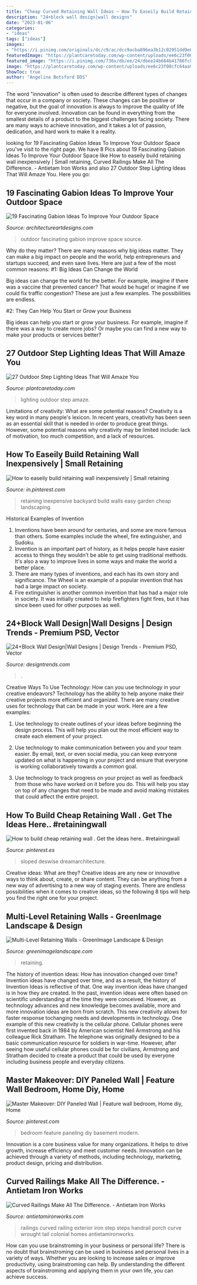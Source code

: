 ```yaml
---
title: "Cheap Curved Retaining Wall Ideas ~ How To Easeily Build Retaining Wall Inexpensively"
description: "24+block wall design|wall designs"
date: "2023-01-06"
categories:
- "ideas"
tags: ["ideas"]
images:
- "https://i.pinimg.com/originals/dc/c9/ac/dcc9acba896ea3b12c02951dd9e8db0d.jpg"
featuredImage: "https://plantcaretoday.com/wp-content/uploads/ee6c23f00cfc64aa9a901d3244e1d12a.jpg"
featured_image: "https://i.pinimg.com/736x/db/ee/24/dbee24b684b41786fc8f03768607564f.jpg"
image: "https://plantcaretoday.com/wp-content/uploads/ee6c23f00cfc64aa9a901d3244e1d12a.jpg"
ShowToc: true
author: "Angelina Botsford DDS"
---
```



The word "innovation" is often used to describe different types of changes that occur in a company or society. These changes can be positive or negative, but the goal of innovation is always to improve the quality of life for everyone involved. Innovation can be found in everything from the smallest details of a product to the biggest challenges facing society. There are many ways to achieve innovation, and it takes a lot of passion, dedication, and hard work to make it a reality.

	

		
looking for 19 Fascinating Gabion Ideas To Improve Your Outdoor Space you've visit to the right page. We have 8 Pics about 19 Fascinating Gabion Ideas To Improve Your Outdoor Space like How to easeily build retaining wall inexpensively | Small retaining, Curved Railings Make All The Difference. - Antietam Iron Works and also 27 Outdoor Step Lighting Ideas That Will Amaze You. Here you go:
		
    
## 19 Fascinating Gabion Ideas To Improve Your Outdoor Space

<img loading=lazy src="https://www.architectureartdesigns.com/wp-content/uploads/2016/09/13-24-630x840.jpg" onerror="this.onerror=null;this.src='https://tse1.mm.bing.net/th?id=OIP.eFCnfEeQjq0LhpYWVs98wgHaJ4&amp;pid=15.1';" alt="19 Fascinating Gabion Ideas To Improve Your Outdoor Space">

_Source: architectureartdesigns.com_

>outdoor fascinating gabion improve space source. 

	

Why do they matter?
There are many reasons why big ideas matter. They can make a big impact on people and the world, help entrepreneurs and startups succeed, and even save lives. Here are just a few of the most common reasons:
#1: Big Ideas Can Change the World

Big ideas can change the world for the better. For example, imagine if there was a vaccine that prevented cancer? That would be huge! or imagine if we could fix traffic congestion? These are just a few examples. The possibilities are endless.

#2: They Can Help You Start or Grow your Business

Big ideas can help you start or grow your business. For example, imagine if there was a way to create more jobs? Or maybe you can find a new way to make your products or services better?

    
## 27 Outdoor Step Lighting Ideas That Will Amaze You

<img loading=lazy src="https://plantcaretoday.com/wp-content/uploads/ee6c23f00cfc64aa9a901d3244e1d12a.jpg" onerror="this.onerror=null;this.src='https://tse3.mm.bing.net/th?id=OIP.xCUieUOGjjaBJytVMjOJNgHaGk&amp;pid=15.1';" alt="27 Outdoor Step Lighting Ideas That Will Amaze You">

_Source: plantcaretoday.com_

>lighting outdoor step amaze. 

	

Limitations of creativity: What are some potential reasons?
Creativity is a key word in many people's lexicon. In recent years, creativity has been seen as an essential skill that is needed in order to produce great things. However, some potential reasons why creativity may be limited include: lack of motivation, too much competition, and a lack of resources.

    
## How To Easeily Build Retaining Wall Inexpensively | Small Retaining

<img loading=lazy src="https://i.pinimg.com/736x/db/ee/24/dbee24b684b41786fc8f03768607564f.jpg" onerror="this.onerror=null;this.src='https://tse4.mm.bing.net/th?id=OIP.hNC14jKubT8AITtYhgihlAHaLH&amp;pid=15.1';" alt="How to easeily build retaining wall inexpensively | Small retaining">

_Source: in.pinterest.com_

>retaining inexpensive backyard build walls easy garden cheap landscaping. 

	

Historical Examples of Invention
1. Inventions have been around for centuries, and some are more famous than others. Some examples include the wheel, fire extinguisher, and Sudoku.
2. Invention is an important part of history, as it helps people have easier access to things they wouldn't be able to get using traditional methods. It's also a way to improve lives in some ways and make the world a better place.
3. There are many types of inventions, and each has its own story and significance. The Wheel is an example of a popular invention that has had a large impact on society.
4. Fire extinguisher is another common invention that has had a major role in society. It was initially created to help firefighters fight fires, but it has since been used for other purposes as well.

    
## 24+Block Wall Design|Wall Designs | Design Trends - Premium PSD, Vector

<img loading=lazy src="https://images.designtrends.com/wp-content/uploads/2016/02/14084228/Super-midcentury-exterior-wall-block-design.jpg" onerror="this.onerror=null;this.src='https://tse2.mm.bing.net/th?id=OIP._nBlmMI0Doj3dN6jocQ0WAHaE8&amp;pid=15.1';" alt="24+Block Wall Design|Wall Designs | Design Trends - Premium PSD, Vector">

_Source: designtrends.com_

>. 

	

Creative Ways To Use Technology: How can you use technology in your creative endeavors?
Technology has the ability to help anyone make their creative projects more efficient and organized. There are many creative uses for technology that can be made in your work. Here are a few examples:
1. Use technology to create outlines of your ideas before beginning the design process. This will help you plan out the most efficient way to create each element of your project.

2. Use technology to make communication between you and your team easier. By email, text, or even social media, you can keep everyone updated on what is happening in your project and ensure that everyone is working collaboratively towards a common goal.

3. Use technology to track progress on your project as well as feedback from those who have worked on it before you do. This will help you stay on top of any changes that need to be made and avoid making mistakes that could affect the entire project.

    
## How To Build Cheap Retaining Wall . Get The Ideas Here.. #retainingwall

<img loading=lazy src="https://i.pinimg.com/736x/02/03/7f/02037fdab907aca6423adda965df1e17.jpg" onerror="this.onerror=null;this.src='https://tse4.mm.bing.net/th?id=OIP.ldX2ZOF-GWAYUaSsdnrVKQHaLH&amp;pid=15.1';" alt="How to build cheap retaining wall . Get the ideas here.. #retainingwall">

_Source: pinterest.es_

>sloped deswise dreamarchitecture. 

	

Creative ideas: What are they?
Creative ideas are any new or innovative ways to think about, create, or share content. They can be anything from a new way of advertising to a new way of staging events. There are endless possibilities when it comes to creative ideas, so the following 8 tips will help you find the right one for your project.

    
## Multi-Level Retaining Walls - GreenImage Landscape &amp; Design

<img loading=lazy src="https://greenimagelandscape.com/wp-content/uploads/2020/07/4-3-1030x687.jpg" onerror="this.onerror=null;this.src='https://tse1.mm.bing.net/th?id=OIP.QIMGlEg9K5en9LwXe_uS1QHaE8&amp;pid=15.1';" alt="Multi-Level Retaining Walls - GreenImage Landscape &amp; Design">

_Source: greenimagelandscape.com_

>retaining. 

	

The history of invention ideas: How has innovation changed over time?
Invention ideas have changed over time, and as a result, the history of Invention Ideas is reflective of that. One way invention ideas have changed is in how they are created.  In the past, invention ideas were often based on scientific understanding at the time they were conceived. However, as technology advances and new knowledge becomes available, more and more innovation ideas are born from scratch. This new creativity allows for faster response tochanging needs and developments in technology.
One example of this new creativity is the cellular phone. Cellular phones were first invented back in 1984 by American scientist Neil Armstrong and his colleague Rick Stratham. The telephone was originally designed to be a basic communication resource for soldiers in war-time. However, after seeing how useful cellular phones could be for civilians, Armstrong and Stratham decided to create a product that could be used by everyone including business people and everyday citizens.

    
## Master Makeover: DIY Paneled Wall | Feature Wall Bedroom, Home Diy, Home

<img loading=lazy src="https://i.pinimg.com/originals/dc/c9/ac/dcc9acba896ea3b12c02951dd9e8db0d.jpg" onerror="this.onerror=null;this.src='https://tse2.mm.bing.net/th?id=OIP.qjlw9kUV44nXldhetCACEAHaLH&amp;pid=15.1';" alt="Master Makeover: DIY Paneled Wall | Feature wall bedroom, Home diy, Home">

_Source: pinterest.com_

>bedroom feature paneling diy basement modern. 

	

Innovation is a core business value for many organizations. It helps to drive growth, increase efficiency and meet customer needs. Innovation can be achieved through a variety of methods, including technology, marketing, product design, pricing and distribution.

    
## Curved Railings Make All The Difference. - Antietam Iron Works

<img loading=lazy src="http://antietamironworks.com/wp-content/uploads/Monkeys-Tail-w-curve.jpg" onerror="this.onerror=null;this.src='https://tse3.mm.bing.net/th?id=OIP.GN_Zx7au4TqilcXX_npGpQHaFj&amp;pid=15.1';" alt="Curved Railings Make All The Difference. - Antietam Iron Works">

_Source: antietamironworks.com_

>railings curved railing exterior iron step steps handrail porch curve wrought tail colonial homes antietamironworks. 

	

How can you use brainstroming in your business or personal life?
There is no doubt that brainstroming can be used in business and personal lives in a variety of ways. Whether you are looking to increase sales or improve productivity, using brainstroming can help. By understanding the different aspects of brainstroming and applying them in your own life, you can achieve success.

